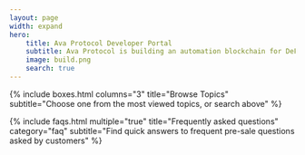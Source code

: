 ```yaml
---
layout: page
width: expand
hero:
    title: Ava Protocol Developer Portal
    subtitle: Ava Protocol is building an automation blockchain for DeFi and recurring payments across protocols.
    image: build.png
    search: true
---
```


{% include boxes.html columns="3" title="Browse Topics" subtitle="Choose one from the most viewed topics, or search above" %}

<!-- {% include featured.html tag="featured" title="Popular Articles" subtitle="Selected featured articles to get you started fast in Jekyll" %} -->

<!-- {% include videos.html columns="2" title="Video Tutorials" subtitle="Watch screencasts to get you started fast with Jekyll" %} -->

{% include faqs.html multiple="true" title="Frequently asked questions" category="faq" subtitle="Find quick answers to frequent pre-sale questions asked by customers" %}

<!-- {% include team.html authors="evan, john, sara, alex, tom, daniel" title="We are here to help" subtitle="Our team is just an email away ready to answer your questions" %} -->

<!-- {% include cta.html title="Stay in the loop" button_text="Subscribe to Updates" button_url="/contact/" subtitle="We’ll only send you Ava Protocol development related emails" %} -->

